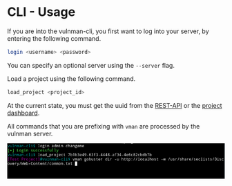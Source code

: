 # CLI - Usage

If you are into the vulnman-cli, you first want to log into your server, by entering the following command.

```bash
login <username> <password>
```

You can specify an optional server using the ``--server`` flag.


Load a project using the following command.

```bash
load_project <project_id>
```

At the current state, you must get the uuid from the [REST-API](../../advanced/rest_api.md) or the [project dashboard]().

All commands that you are prefixing with `vman` are processed by the vulnman server.

![CLI Usage Example](../../static/cli_screenshot.png)
